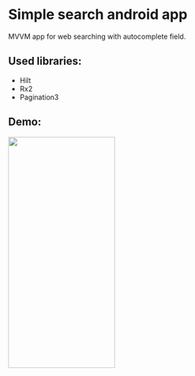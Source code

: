 # Simple search android app

MVVM app for web searching with autocomplete field.

## Used libraries:
* Hilt
* Rx2
* Pagination3

## Demo:
<img src="search-app-demo.gif" width="216" height="468"/>
